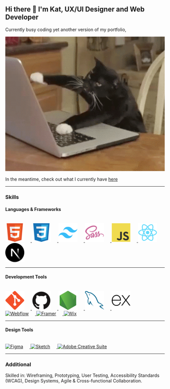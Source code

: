 ## Hi there 👋 I'm Kat, UX/UI Designer and Web Developer  

Currently busy coding yet another version of my portfolio,  

![My GIF](https://raw.githubusercontent.com/z-kateryna/z-kateryna/main/Cat.gif)  

In the meantime, check out what I currently have [here](https://www.katzabrodska.com)  

---

### **Skills**  
#### **Languages & Frameworks**  
<br>

<div>
  <a href="https://developer.mozilla.org/en-US/docs/Web/HTML" target="_blank" rel="noreferrer">
    <img src="https://raw.githubusercontent.com/devicons/devicon/master/icons/html5/html5-original.svg" alt="HTML" width="60" height="60" style="padding-right: 20px;"/>
  </a>
  <a href="https://developer.mozilla.org/en-US/docs/Web/CSS" target="_blank" rel="noreferrer">
    <img src="https://raw.githubusercontent.com/devicons/devicon/master/icons/css3/css3-original.svg" alt="CSS" width="60" height="60" style="padding-right: 20px;"/>
  </a>
  <a href="https://tailwindcss.com/" target="_blank" rel="noreferrer">
    <img src="https://raw.githubusercontent.com/devicons/devicon/master/icons/tailwindcss/tailwindcss-original.svg" alt="Tailwind CSS" width="60" height="60" style="padding-right: 20px;"/>
  </a>
  <a href="https://sass-lang.com/" target="_blank" rel="noreferrer">
    <img src="https://raw.githubusercontent.com/devicons/devicon/master/icons/sass/sass-original.svg" alt="Sass" width="60" height="60" style="padding-right: 20px;"/>
  </a>
  <a href="https://developer.mozilla.org/en-US/docs/Web/JavaScript" target="_blank" rel="noreferrer">
    <img src="https://raw.githubusercontent.com/devicons/devicon/master/icons/javascript/javascript-original.svg" alt="JavaScript" width="60" height="60" style="padding-right: 20px;"/>
  </a>
  <a href="https://reactjs.org/" target="_blank" rel="noreferrer">
    <img src="https://raw.githubusercontent.com/devicons/devicon/master/icons/react/react-original.svg" alt="React" width="60" height="60" style="padding-right: 20px;"/>
  </a>
  <a href="https://nextjs.org/" target="_blank" rel="noreferrer">
    <img src="https://raw.githubusercontent.com/devicons/devicon/master/icons/nextjs/nextjs-original.svg" alt="Next.js" width="60" height="60" style="padding-right: 20px;"/>
  </a>
</div>  

---

#### **Development Tools**  
<br>

<div>
  <a href="https://git-scm.com/" target="_blank" rel="noreferrer">
    <img src="https://raw.githubusercontent.com/devicons/devicon/master/icons/git/git-original.svg" alt="Git" width="60" height="60" style="padding-right: 20px;"/>
  </a>
  <a href="https://github.com/" target="_blank" rel="noreferrer">
    <img src="https://raw.githubusercontent.com/devicons/devicon/master/icons/github/github-original.svg" alt="GitHub" width="60" height="60" style="padding-right: 20px;"/>
  </a>
  <a href="https://nodejs.org/" target="_blank" rel="noreferrer">
    <img src="https://raw.githubusercontent.com/devicons/devicon/master/icons/nodejs/nodejs-original.svg" alt="Node.js" width="60" height="60" style="padding-right: 20px;"/>
  </a>
  <a href="https://www.mysql.com/" target="_blank" rel="noreferrer">
    <img src="https://raw.githubusercontent.com/devicons/devicon/master/icons/mysql/mysql-original.svg" alt="MySQL" width="60" height="60" style="padding-right: 20px;"/>
  </a>
  <a href="https://expressjs.com/" target="_blank" rel="noreferrer">
    <img src="https://raw.githubusercontent.com/devicons/devicon/master/icons/express/express-original.svg" alt="Express.js" width="60" height="60" style="padding-right: 20px;"/>
  </a>
  <a href="https://webflow.com/" target="_blank" rel="noreferrer">
    <img src="https://www.vectorlogo.zone/logos/webflow/webflow-icon.svg" alt="Webflow" width="60" height="60" style="padding-right: 20px;"/>
  </a>
  <a href="https://www.framer.com/" target="_blank" rel="noreferrer">
    <img src="https://www.vectorlogo.zone/logos/framer/framer-icon.svg" alt="Framer" width="60" height="60" style="padding-right: 20px;"/>
  </a>
  <a href="https://www.wix.com/" target="_blank" rel="noreferrer">
    <img src="https://upload.wikimedia.org/wikipedia/commons/7/76/Wix.com_website_logo.svg" alt="Wix" width="60" height="60" style="padding-right: 20px;"/>
  </a>
</div>  

---

#### **Design Tools**  
<br>

<div>
  <a href="https://www.figma.com/" target="_blank" rel="noreferrer">
    <img src="https://www.vectorlogo.zone/logos/figma/figma-icon.svg" alt="Figma" width="60" height="60" style="padding-right: 20px;"/>
  </a>
  <a href="https://www.sketch.com/" target="_blank" rel="noreferrer">
    <img src="https://upload.wikimedia.org/wikipedia/commons/5/59/Sketch_Logo.svg" alt="Sketch" width="60" height="60" style="padding-right: 20px;"/>
  </a>
  <a href="https://www.adobe.com/creativecloud.html" target="_blank" rel="noreferrer">
    <img src="https://upload.wikimedia.org/wikipedia/commons/4/4c/Adobe_Creative_Cloud_rainbow_icon.svg" alt="Adobe Creative Suite" width="60" height="60" style="padding-right: 20px;"/>
  </a>
</div>  

---

### **Additional**
Skilled in: Wireframing, Prototyping, User Testing, Accessibility Standards (WCAG), Design Systems, Agile & Cross-functional Collaboration.
